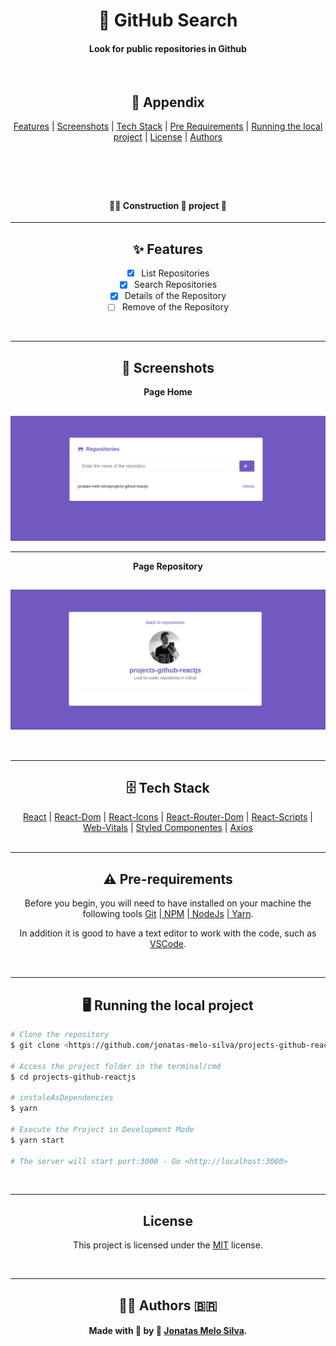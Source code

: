 <header>
  <h1 align="center" >🔎 GitHub Search</h1>
  <h4 align="center" >Look for public repositories in Github</h4>
  <br>
  <h2 align="center">📇 Appendix</h2>
  <!--  -->
  <nav align="center">
    <a align="center" href="#features">Features</a> |
    <a align="center" href="#screenshots">Screenshots</a> |
    <a align="center" href="#tech-stack">Tech Stack</a> |
    <a align="center" href="#pre-requirements">Pre Requirements</a> |
    <a align="center" href="#running-the-local-project">Running the local project</a> |
    <a align="center" href="#license">License</a> |
    <a align="center" href="#authors">Authors</a>
  </nav>
</header>
<br>
<h4 align="center">👨‍💻️  Construction  🚧️  project  🚀️</h4>
<hr>
<main>
  <section id="features" align="center">
    <h2 align="center">✨ Features</h2>

- [x] List Repositories
- [x] Search Repositories
- [x] Details of the Repository
- [ ] Remove of the Repository
</section>
<br>
<hr>
<section id="screenshots" align="center">
  <h2 align="center">📸 Screenshots</h2>
  <strong align="center">Page Home</strong>
  <h2><img align="center" src="./.github/home.png" alt="Página home"></h2>
  <hr>
  <strong align="center">Page Repository</strong>
  <h2><img align="center" src="./.github/repositories.png" alt="Página Repository"></h2>
</section>
<br>
<hr>
<section id="tech-stack" align="center">
  <h2 align="center">🗄️ Tech Stack</h2>
  <nav>
    <a align="center" href="https://www.npmjs.com/package/react">React</a> |
    <a align="center" href="https://www.npmjs.com/package/react-dom">React-Dom</a> |
    <a align="center" href="https://www.npmjs.com/package/react-icons">React-Icons</a> |
    <a align="center" href="https://www.npmjs.com/package/react-router-dom">React-Router-Dom</a> |
    <a align="center" href="https://www.npmjs.com/package/react-scripts">React-Scripts</a> |
    <a align="center" href="https://www.npmjs.com/package/web-vitals">Web-Vitals</a> |
    <a align="center" href="https://www.npmjs.com/package/styled-components">Styled Componentes</a> |
    <a align="center" href="https://www.npmjs.com/package/axios">Axios</a>
    </nav>
</section>
<br>
<hr>
<section id="pre-requirements">
  <h2 align="center">⚠️ Pre-requirements</h2>
  <p align="center">Before you begin, you will need to have installed on your machine the following tools
    <a href="https://git-scm.com/">Git</a> |<a href="https://www.npmjs.com/"> NPM</a> |<a href="https://nodejs.org/en/"> NodeJs</a> |<a href="https://yarnpkg.com/"> Yarn</a>.
  </p>
  <p align="center">In addition it is good to have a text editor to work with the code, such as
    <a href="https://code.visualstudio.com/">VSCode</a>.
  </p>
</section>
<br>
<hr>
<section id="running-the-local-project" align="left">
  <h2 align="center">🖥️ Running the local project</h2>

```bash
# Clone the repository
$ git clone <https://github.com/jonatas-melo-silva/projects-github-reactjs.git>

# Access the project folder in the terminal/cmd
$ cd projects-github-reactjs

# instaleAsDependencies
$ yarn

# Execute the Project in Development Mode
$ yarn start

# The server will start port:3000 - Go <http://localhost:3000>
```

  </section>
  <br>
  <hr>
  <section id="license" align="center">
    <h2 align="center">License</h2>
    <p align="center">
      This project is licensed under the
      <a href="https://choosealicense.com/licenses/mit/">MIT</a> license.
    </p>
  </section>
  <br>
  <hr>
  <section id="authors" align="center">
    <h2 align="center">👨‍💻️ Authors 🇧🇷</h2>
    <h4 align="center">Made with 💜️ by 👦️ <a href="https://github.com/jonatas-melo-silva">Jonatas Melo Silva</a>.</h4>
  </section>
</main>
